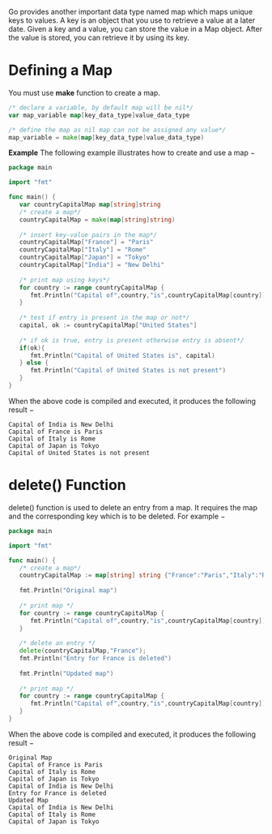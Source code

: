 Go provides another important data type named map which maps unique keys to values. A key is an object that you use to retrieve a value at a later date. Given a key and a value, you can store the value in a Map object. After the value is stored, you can retrieve it by using its key.

# Defining a Map

You must use **make** function to create a map.

```go
/* declare a variable, by default map will be nil*/
var map_variable map[key_data_type]value_data_type

/* define the map as nil map can not be assigned any value*/
map_variable = make(map[key_data_type]value_data_type)
```

**Example**
The following example illustrates how to create and use a map −

```go
package main

import "fmt"

func main() {
   var countryCapitalMap map[string]string
   /* create a map*/
   countryCapitalMap = make(map[string]string)
   
   /* insert key-value pairs in the map*/
   countryCapitalMap["France"] = "Paris"
   countryCapitalMap["Italy"] = "Rome"
   countryCapitalMap["Japan"] = "Tokyo"
   countryCapitalMap["India"] = "New Delhi"
   
   /* print map using keys*/
   for country := range countryCapitalMap {
      fmt.Println("Capital of",country,"is",countryCapitalMap[country])
   }
   
   /* test if entry is present in the map or not*/
   capital, ok := countryCapitalMap["United States"]
   
   /* if ok is true, entry is present otherwise entry is absent*/
   if(ok){
      fmt.Println("Capital of United States is", capital)  
   } else {
      fmt.Println("Capital of United States is not present") 
   }
}
```

When the above code is compiled and executed, it produces the following result −

```
Capital of India is New Delhi
Capital of France is Paris
Capital of Italy is Rome
Capital of Japan is Tokyo
Capital of United States is not present
```

# delete() Function

delete() function is used to delete an entry from a map. It requires the map and the corresponding key which is to be deleted. For example −

```go
package main

import "fmt"

func main() {   
   /* create a map*/
   countryCapitalMap := map[string] string {"France":"Paris","Italy":"Rome","Japan":"Tokyo","India":"New Delhi"}
   
   fmt.Println("Original map")   
   
   /* print map */
   for country := range countryCapitalMap {
      fmt.Println("Capital of",country,"is",countryCapitalMap[country])
   }
   
   /* delete an entry */
   delete(countryCapitalMap,"France");
   fmt.Println("Entry for France is deleted")  
   
   fmt.Println("Updated map")   
   
   /* print map */
   for country := range countryCapitalMap {
      fmt.Println("Capital of",country,"is",countryCapitalMap[country])
   }
}
```

When the above code is compiled and executed, it produces the following result −

```
Original Map
Capital of France is Paris
Capital of Italy is Rome
Capital of Japan is Tokyo
Capital of India is New Delhi
Entry for France is deleted
Updated Map
Capital of India is New Delhi
Capital of Italy is Rome
Capital of Japan is Tokyo
```

